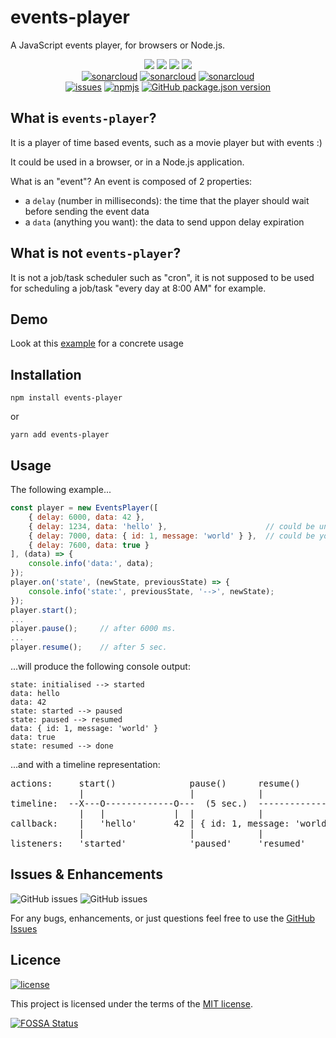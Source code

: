 # events-player

A JavaScript events player, for browsers or Node.js.

<p align="center">
	<a href="https://github.com/BBE78/events-player/actions/workflows/ci.yml"><img src="https://github.com/BBE78/events-player/actions/workflows/ci.yml/badge.svg"></a>
	<a href="https://app.fossa.com/projects/git%2Bgithub.com%2FBBE78%2Fevents-player?ref=badge_shield"><img src="https://app.fossa.com/api/projects/git%2Bgithub.com%2FBBE78%2Fevents-player.svg?type=shield"></a>
	<a href="https://www.codacy.com/gh/BBE78/events-player/dashboard?utm_source=github.com&amp;utm_medium=referral&amp;utm_content=BBE78/events-player&amp;utm_campaign=Badge_Grade"><img src="https://app.codacy.com/project/badge/Grade/0ac0bcd2397c492f9e60165260c37e34"/></a>
	<a href="https://www.codacy.com/gh/BBE78/events-player/dashboard?utm_source=github.com&amp;utm_medium=referral&amp;utm_content=BBE78/events-player&amp;utm_campaign=Badge_Coverage"><img src="https://app.codacy.com/project/badge/Coverage/0ac0bcd2397c492f9e60165260c37e34"/></a>
	<br/>
	<a href="https://sonarcloud.io/summary/overall?id=BBE78_events-player"><img src="https://sonarcloud.io/api/project_badges/measure?project=BBE78_events-player&metric=alert_status" alt="sonarcloud"></a>
	<a href="https://sonarcloud.io/summary/overall?id=BBE78_events-player"><img src="https://sonarcloud.io/api/project_badges/measure?project=BBE78_events-player&metric=vulnerabilities" alt="sonarcloud"></a>
	<a href="https://sonarcloud.io/summary/overall?id=BBE78_events-player"><img src="https://sonarcloud.io/api/project_badges/measure?project=BBE78_events-player&metric=bugs" alt="sonarcloud"></a>
	<br/>
	<a href="https://github.com/BBE78/events-player/issues"><img src="https://img.shields.io/github/issues-raw/BBE78/events-player" alt="issues"></a>
	<a href="https://www.npmjs.com/package/events-player"><img src="https://img.shields.io/npm/dm/events-player" alt="npmjs"></a>
	<a href="https://www.npmjs.com/package/events-player"><img src="https://img.shields.io/github/package-json/v/BBE78/events-player" alt="GitHub package.json version"></a>
</p>

## What is `events-player`?

It is a player of time based events, such as a movie player but with events :)

It could be used in a browser, or in a Node.js application.

What is an "event"? An event is composed of 2 properties:
 * a `delay` (number in milliseconds): the time that the player should wait before sending the event data
 * a `data` (anything you want): the data to send uppon delay expiration

## What is not `events-player`?

It is not a job/task scheduler such as "cron", it is not supposed to be used for scheduling a job/task "every day at 8:00 AM" for example.

## Demo

Look at this [example](https://htmlpreview.github.io/?https://github.com/BBE78/events-player/blob/main/example.html) for a concrete usage

## Installation

`npm install events-player`

or

`yarn add events-player`

## Usage

The following example...

```javascript
const player = new EventsPlayer([
    { delay: 6000, data: 42 },
    { delay: 1234, data: 'hello' },                      // could be unordered
    { delay: 7000, data: { id: 1, message: 'world' } },  // could be your own data
    { delay: 7600, data: true }
], (data) => {
    console.info('data:', data);
});
player.on('state', (newState, previousState) => {
    console.info('state:', previousState, '-->', newState);
});
player.start();
...
player.pause();		// after 6000 ms.
...
player.resume();	// after 5 sec.
```

...will produce the following console output:

```
state: initialised --> started
data: hello
data: 42
state: started --> paused
state: paused --> resumed
data: { id: 1, message: 'world' }
data: true
state: resumed --> done
```

...and with a timeline representation:

<pre>
actions:     start()              pause()      resume()
             |                    |            |
timeline:  --X---O-------------O---  (5 sec.)  ---------------O-----OX--->
             |   |             |  |            |              |     ||
callback:    |   'hello'       42 | { id: 1, message: 'world' }     true
             |                    |            |                     |
listeners:   'started'            'paused'     'resumed'             'done'
</pre>

## Issues & Enhancements

![GitHub issues](https://img.shields.io/github/issues-raw/BBE78/events-player)
![GitHub issues](https://img.shields.io/github/issues-closed-raw/BBE78/events-player)

For any bugs, enhancements, or just questions feel free to use the [GitHub Issues](https://github.com/BBE78/events-player/issues)

## Licence

[![license](https://img.shields.io/badge/license-MIT-green.svg)](/LICENSE)

This project is licensed under the terms of the [MIT license](/LICENSE).

[![FOSSA Status](https://app.fossa.com/api/projects/git%2Bgithub.com%2FBBE78%2Fevents-player.svg?type=large)](https://app.fossa.com/projects/git%2Bgithub.com%2FBBE78%2Fevents-player?ref=badge_large)

